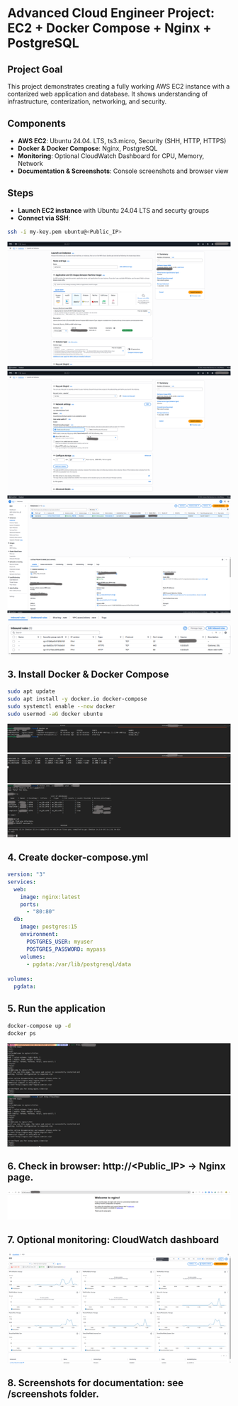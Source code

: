 # Advanced Cloud Engineer Project: EC2 + Docker Compose + Nginx + PostgreSQL

## Project Goal
This project demonstrates creating a fully working AWS EC2 instance with a contarized web application and database. It shows understanding of infrastructure, conterization, networking, and security.

## Components
- **AWS EC2**: Ubuntu 24.04. LTS, ts3.micro, Security (SHH, HTTP, HTTPS)
- **Docker & Docker Compose**: Nginx, PostgreSQL
- **Monitoring**: Optional CloudWatch Dashboard for CPU, Memory, Network
- **Documentation & Screenshots**: Console screenshots and browser view

## Steps

- **Launch EC2 instance** with Ubuntu 24.04 LTS and securty groups
- **Connect via SSH**:
```bash
ssh -i my-key.pem ubuntu@<Public_IP>
```
![Instance](screenshots/instance-settings.png)
![Instance](screenshots/instance-settings-2.png)
![Instance](screenshots/instances.png)
![Inboundsrules](screenshots/inboundsrules.png)

## 3. Install Docker & Docker Compose
```bash
sudo apt update
sudo apt install -y docker.io docker-compose
sudo systemctl enable --now docker
sudo usermod -aG docker ubuntu
```
![Docker](screenshots/docker.png)
![Docker Stats](screenshots/docker-stats.png)
![PostgreSQL](screenshots/postgresql.png)

## 4. Create docker-compose.yml
```yaml
version: "3"
services:
  web:
    image: nginx:latest
    ports:
      - "80:80"
  db:
    image: postgres:15
    environment:
      POSTGRES_USER: myuser
      POSTGRES_PASSWORD: mypass
    volumes:
      - pgdata:/var/lib/postgresql/data

volumes:
  pgdata:
```

## 5. Run the application
```bash
docker-compose up -d
docker ps
```
![Curl Machine](screenshots/curl-local-machine.png)
![Curl AWS](screenshots/curl-aws-machine.png)

## 6. Check in browser: http://<Public_IP> -> Nginx page.
![Nginx running](screenshots/nginx.png)

## 7. Optional monitoring: CloudWatch dashboard
![CloudWatch](screenshots/cloudmetrics.png)

## 8. Screenshots for documentation: see /screenshots folder.
